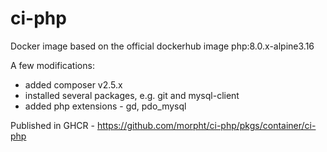 # ci-php

Docker image based on the official dockerhub image php:8.0.x-alpine3.16

A few modifications:

- added composer v2.5.x
- installed several packages, e.g. git and mysql-client
- added php extensions - gd, pdo_mysql

Published in GHCR - https://github.com/morpht/ci-php/pkgs/container/ci-php

